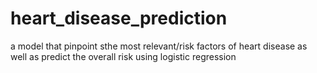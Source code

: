 # heart_disease_prediction
a model that pinpoint sthe most relevant/risk factors of heart disease as well as predict the overall risk using logistic regression
